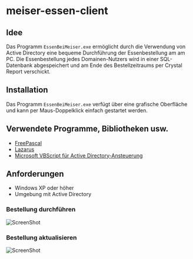 meiser-essen-client
===================

## Idee

Das Programm `EssenBeiMeiser.exe` ermöglicht durch die Verwendung von Active Directory eine bequeme Durchführung der Essenbestellung am
am PC. Die Essenbestellung jedes Domainen-Nutzers wird in einer SQL-Datenbank abgespeichert und am Ende des Bestellzeitraums per Crystal Report verschickt.

## Installation

Das Programm `EssenBeiMeiser.exe` verfügt über eine grafische Oberfläche und kann per Maus-Doppelklick einfach gestartet werden.


## Verwendete Programme, Bibliotheken usw.
* [FreePascal](http://www.freepascal.org/ "FreePascal")
* [Lazarus](http://www.lazarus.freepascal.org/ "Lazarus is a Delphi compatible cross-platform IDE for Rapid Application Development")
* [Microsoft VBScript für Active Directory-Ansteuerung](http://de.wikipedia.org/wiki/VBScript "VBScript")

## Anforderungen

* Windows XP oder höher
* Umgebung mit Active Directory



### Bestellung durchführen

![ScreenShot](https://raw.github.com/meiser/meiser-essen-client/master/images/Speiseplan.png)

### Bestellung aktualisieren

![ScreenShot](https://raw.github.com/meiser/meiser-essen-client/master/images/BestellungAktualisieren.png)
